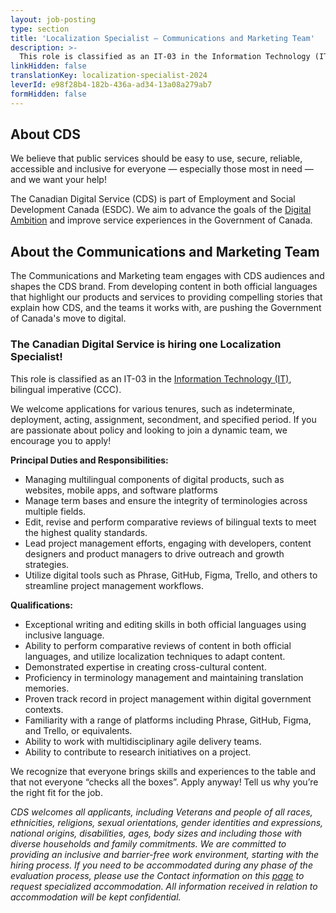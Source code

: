 ```yaml
---
layout: job-posting
type: section
title: 'Localization Specialist — Communications and Marketing Team'
description: >-
  This role is classified as an IT-03 in the Information Technology (IT), bilingual imperative (CCC).
linkHidden: false
translationKey: localization-specialist-2024
leverId: e98f28b4-182b-436a-ad34-13a08a279ab7
formHidden: false
---
```


## About CDS 
We believe that public services should be easy to use, secure, reliable, accessible and inclusive for everyone — especially those most in need — and we want your help!

The Canadian Digital Service (CDS) is part of Employment and Social Development Canada (ESDC). We aim to advance the goals of the [Digital Ambition](https://www.canada.ca/en/government/system/digital-government/government-canada-digital-operations-strategic-plans/canada-digital-ambition.html) and improve service experiences in the Government of Canada.

## About the Communications and Marketing Team

The Communications and Marketing team engages with CDS audiences and shapes the CDS brand. From developing content in both official languages that highlight our products and services to providing compelling stories that explain how CDS, and the teams it works with, are pushing the Government of Canada's move to digital.

### **The Canadian Digital Service is hiring one Localization Specialist!**

This role is classified as an IT-03 in the [Information Technology (IT)](https://www.tbs-sct.canada.ca/agreements-conventions/view-visualiser-eng.aspx?id=31), bilingual imperative (CCC).

We welcome applications for various tenures, such as indeterminate, deployment, acting, assignment, secondment, and specified period.  If you are passionate about policy and looking to join a dynamic team, we encourage you to apply!

**Principal Duties and Responsibilities:**
- Managing multilingual components of digital products, such as websites, mobile apps, and software platforms
- Manage term bases and ensure the integrity of terminologies across multiple fields.
- Edit, revise and perform comparative reviews of bilingual texts to meet the highest quality standards.
- Lead project management efforts, engaging with developers, content designers and product managers to drive outreach and growth strategies.
- Utilize digital tools such as Phrase, GitHub, Figma, Trello, and others to streamline project management workflows.

**Qualifications:**
- Exceptional writing and editing skills in both official languages using inclusive language.
- Ability to perform comparative reviews of content in both official languages, and utilize localization techniques to adapt content.
- Demonstrated expertise in creating cross-cultural content.
- Proficiency in terminology management and maintaining translation memories.
- Proven track record in project management within digital government contexts.
- Familiarity with a range of platforms including Phrase, GitHub, Figma, and Trello, or equivalents.
- Ability to work with multidisciplinary agile delivery teams.
- Ability to contribute to research initiatives on a project.

We recognize that everyone brings skills and experiences to the table and that not everyone “checks all the boxes”. Apply anyway! Tell us why you’re the right fit for the job.

*CDS welcomes all applicants, including Veterans and people of all races, ethnicities, religions, sexual orientations, gender identities and expressions, national origins, disabilities, ages, body sizes and including those with diverse households and family commitments. We are committed to providing an inclusive and barrier-free work environment, starting with the hiring process. If you need to be accommodated during any phase of the evaluation process, please use the Contact information on this [page](https://www.canada.ca/en/public-service-commission/services/assessment-accommodation-page.html) to request specialized accommodation. All information received in relation to accommodation will be kept confidential.*

